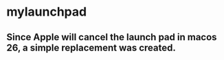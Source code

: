# mylaunchpad
## Since Apple will cancel the launch pad in macos 26, a simple replacement was created.
